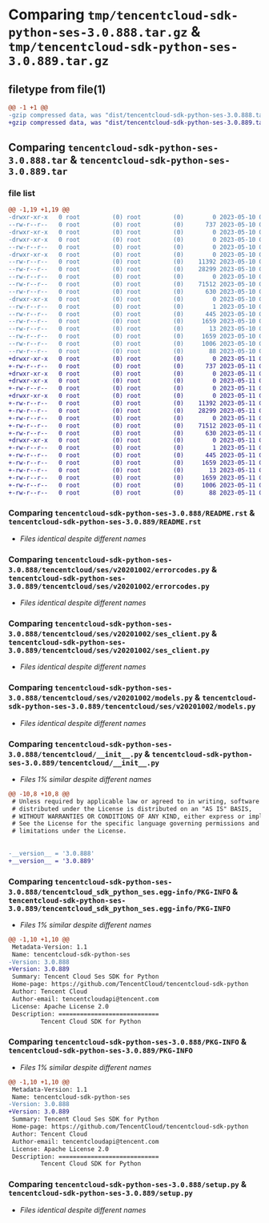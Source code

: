 # Comparing `tmp/tencentcloud-sdk-python-ses-3.0.888.tar.gz` & `tmp/tencentcloud-sdk-python-ses-3.0.889.tar.gz`

## filetype from file(1)

```diff
@@ -1 +1 @@
-gzip compressed data, was "dist/tencentcloud-sdk-python-ses-3.0.888.tar", last modified: Wed May 10 02:32:15 2023, max compression
+gzip compressed data, was "dist/tencentcloud-sdk-python-ses-3.0.889.tar", last modified: Thu May 11 03:09:32 2023, max compression
```

## Comparing `tencentcloud-sdk-python-ses-3.0.888.tar` & `tencentcloud-sdk-python-ses-3.0.889.tar`

### file list

```diff
@@ -1,19 +1,19 @@
-drwxr-xr-x   0 root         (0) root         (0)        0 2023-05-10 02:32:15.000000 tencentcloud-sdk-python-ses-3.0.888/
--rw-r--r--   0 root         (0) root         (0)      737 2023-05-10 02:32:15.000000 tencentcloud-sdk-python-ses-3.0.888/README.rst
-drwxr-xr-x   0 root         (0) root         (0)        0 2023-05-10 02:32:15.000000 tencentcloud-sdk-python-ses-3.0.888/tencentcloud/
-drwxr-xr-x   0 root         (0) root         (0)        0 2023-05-10 02:32:15.000000 tencentcloud-sdk-python-ses-3.0.888/tencentcloud/ses/
--rw-r--r--   0 root         (0) root         (0)        0 2023-05-10 02:32:15.000000 tencentcloud-sdk-python-ses-3.0.888/tencentcloud/ses/__init__.py
-drwxr-xr-x   0 root         (0) root         (0)        0 2023-05-10 02:32:15.000000 tencentcloud-sdk-python-ses-3.0.888/tencentcloud/ses/v20201002/
--rw-r--r--   0 root         (0) root         (0)    11392 2023-05-10 02:32:15.000000 tencentcloud-sdk-python-ses-3.0.888/tencentcloud/ses/v20201002/errorcodes.py
--rw-r--r--   0 root         (0) root         (0)    28299 2023-05-10 02:32:15.000000 tencentcloud-sdk-python-ses-3.0.888/tencentcloud/ses/v20201002/ses_client.py
--rw-r--r--   0 root         (0) root         (0)        0 2023-05-10 02:32:15.000000 tencentcloud-sdk-python-ses-3.0.888/tencentcloud/ses/v20201002/__init__.py
--rw-r--r--   0 root         (0) root         (0)    71512 2023-05-10 02:32:15.000000 tencentcloud-sdk-python-ses-3.0.888/tencentcloud/ses/v20201002/models.py
--rw-r--r--   0 root         (0) root         (0)      630 2023-05-10 02:32:15.000000 tencentcloud-sdk-python-ses-3.0.888/tencentcloud/__init__.py
-drwxr-xr-x   0 root         (0) root         (0)        0 2023-05-10 02:32:15.000000 tencentcloud-sdk-python-ses-3.0.888/tencentcloud_sdk_python_ses.egg-info/
--rw-r--r--   0 root         (0) root         (0)        1 2023-05-10 02:32:15.000000 tencentcloud-sdk-python-ses-3.0.888/tencentcloud_sdk_python_ses.egg-info/dependency_links.txt
--rw-r--r--   0 root         (0) root         (0)      445 2023-05-10 02:32:15.000000 tencentcloud-sdk-python-ses-3.0.888/tencentcloud_sdk_python_ses.egg-info/SOURCES.txt
--rw-r--r--   0 root         (0) root         (0)     1659 2023-05-10 02:32:15.000000 tencentcloud-sdk-python-ses-3.0.888/tencentcloud_sdk_python_ses.egg-info/PKG-INFO
--rw-r--r--   0 root         (0) root         (0)       13 2023-05-10 02:32:15.000000 tencentcloud-sdk-python-ses-3.0.888/tencentcloud_sdk_python_ses.egg-info/top_level.txt
--rw-r--r--   0 root         (0) root         (0)     1659 2023-05-10 02:32:15.000000 tencentcloud-sdk-python-ses-3.0.888/PKG-INFO
--rw-r--r--   0 root         (0) root         (0)     1006 2023-05-10 02:32:15.000000 tencentcloud-sdk-python-ses-3.0.888/setup.py
--rw-r--r--   0 root         (0) root         (0)       88 2023-05-10 02:32:15.000000 tencentcloud-sdk-python-ses-3.0.888/setup.cfg
+drwxr-xr-x   0 root         (0) root         (0)        0 2023-05-11 03:09:32.000000 tencentcloud-sdk-python-ses-3.0.889/
+-rw-r--r--   0 root         (0) root         (0)      737 2023-05-11 03:09:32.000000 tencentcloud-sdk-python-ses-3.0.889/README.rst
+drwxr-xr-x   0 root         (0) root         (0)        0 2023-05-11 03:09:32.000000 tencentcloud-sdk-python-ses-3.0.889/tencentcloud/
+drwxr-xr-x   0 root         (0) root         (0)        0 2023-05-11 03:09:32.000000 tencentcloud-sdk-python-ses-3.0.889/tencentcloud/ses/
+-rw-r--r--   0 root         (0) root         (0)        0 2023-05-11 03:09:32.000000 tencentcloud-sdk-python-ses-3.0.889/tencentcloud/ses/__init__.py
+drwxr-xr-x   0 root         (0) root         (0)        0 2023-05-11 03:09:32.000000 tencentcloud-sdk-python-ses-3.0.889/tencentcloud/ses/v20201002/
+-rw-r--r--   0 root         (0) root         (0)    11392 2023-05-11 03:09:32.000000 tencentcloud-sdk-python-ses-3.0.889/tencentcloud/ses/v20201002/errorcodes.py
+-rw-r--r--   0 root         (0) root         (0)    28299 2023-05-11 03:09:32.000000 tencentcloud-sdk-python-ses-3.0.889/tencentcloud/ses/v20201002/ses_client.py
+-rw-r--r--   0 root         (0) root         (0)        0 2023-05-11 03:09:32.000000 tencentcloud-sdk-python-ses-3.0.889/tencentcloud/ses/v20201002/__init__.py
+-rw-r--r--   0 root         (0) root         (0)    71512 2023-05-11 03:09:32.000000 tencentcloud-sdk-python-ses-3.0.889/tencentcloud/ses/v20201002/models.py
+-rw-r--r--   0 root         (0) root         (0)      630 2023-05-11 03:09:32.000000 tencentcloud-sdk-python-ses-3.0.889/tencentcloud/__init__.py
+drwxr-xr-x   0 root         (0) root         (0)        0 2023-05-11 03:09:32.000000 tencentcloud-sdk-python-ses-3.0.889/tencentcloud_sdk_python_ses.egg-info/
+-rw-r--r--   0 root         (0) root         (0)        1 2023-05-11 03:09:32.000000 tencentcloud-sdk-python-ses-3.0.889/tencentcloud_sdk_python_ses.egg-info/dependency_links.txt
+-rw-r--r--   0 root         (0) root         (0)      445 2023-05-11 03:09:32.000000 tencentcloud-sdk-python-ses-3.0.889/tencentcloud_sdk_python_ses.egg-info/SOURCES.txt
+-rw-r--r--   0 root         (0) root         (0)     1659 2023-05-11 03:09:32.000000 tencentcloud-sdk-python-ses-3.0.889/tencentcloud_sdk_python_ses.egg-info/PKG-INFO
+-rw-r--r--   0 root         (0) root         (0)       13 2023-05-11 03:09:32.000000 tencentcloud-sdk-python-ses-3.0.889/tencentcloud_sdk_python_ses.egg-info/top_level.txt
+-rw-r--r--   0 root         (0) root         (0)     1659 2023-05-11 03:09:32.000000 tencentcloud-sdk-python-ses-3.0.889/PKG-INFO
+-rw-r--r--   0 root         (0) root         (0)     1006 2023-05-11 03:09:32.000000 tencentcloud-sdk-python-ses-3.0.889/setup.py
+-rw-r--r--   0 root         (0) root         (0)       88 2023-05-11 03:09:32.000000 tencentcloud-sdk-python-ses-3.0.889/setup.cfg
```

### Comparing `tencentcloud-sdk-python-ses-3.0.888/README.rst` & `tencentcloud-sdk-python-ses-3.0.889/README.rst`

 * *Files identical despite different names*

### Comparing `tencentcloud-sdk-python-ses-3.0.888/tencentcloud/ses/v20201002/errorcodes.py` & `tencentcloud-sdk-python-ses-3.0.889/tencentcloud/ses/v20201002/errorcodes.py`

 * *Files identical despite different names*

### Comparing `tencentcloud-sdk-python-ses-3.0.888/tencentcloud/ses/v20201002/ses_client.py` & `tencentcloud-sdk-python-ses-3.0.889/tencentcloud/ses/v20201002/ses_client.py`

 * *Files identical despite different names*

### Comparing `tencentcloud-sdk-python-ses-3.0.888/tencentcloud/ses/v20201002/models.py` & `tencentcloud-sdk-python-ses-3.0.889/tencentcloud/ses/v20201002/models.py`

 * *Files identical despite different names*

### Comparing `tencentcloud-sdk-python-ses-3.0.888/tencentcloud/__init__.py` & `tencentcloud-sdk-python-ses-3.0.889/tencentcloud/__init__.py`

 * *Files 1% similar despite different names*

```diff
@@ -10,8 +10,8 @@
 # Unless required by applicable law or agreed to in writing, software
 # distributed under the License is distributed on an "AS IS" BASIS,
 # WITHOUT WARRANTIES OR CONDITIONS OF ANY KIND, either express or implied.
 # See the License for the specific language governing permissions and
 # limitations under the License.
 
 
-__version__ = '3.0.888'
+__version__ = '3.0.889'
```

### Comparing `tencentcloud-sdk-python-ses-3.0.888/tencentcloud_sdk_python_ses.egg-info/PKG-INFO` & `tencentcloud-sdk-python-ses-3.0.889/tencentcloud_sdk_python_ses.egg-info/PKG-INFO`

 * *Files 1% similar despite different names*

```diff
@@ -1,10 +1,10 @@
 Metadata-Version: 1.1
 Name: tencentcloud-sdk-python-ses
-Version: 3.0.888
+Version: 3.0.889
 Summary: Tencent Cloud Ses SDK for Python
 Home-page: https://github.com/TencentCloud/tencentcloud-sdk-python
 Author: Tencent Cloud
 Author-email: tencentcloudapi@tencent.com
 License: Apache License 2.0
 Description: ============================
         Tencent Cloud SDK for Python
```

### Comparing `tencentcloud-sdk-python-ses-3.0.888/PKG-INFO` & `tencentcloud-sdk-python-ses-3.0.889/PKG-INFO`

 * *Files 1% similar despite different names*

```diff
@@ -1,10 +1,10 @@
 Metadata-Version: 1.1
 Name: tencentcloud-sdk-python-ses
-Version: 3.0.888
+Version: 3.0.889
 Summary: Tencent Cloud Ses SDK for Python
 Home-page: https://github.com/TencentCloud/tencentcloud-sdk-python
 Author: Tencent Cloud
 Author-email: tencentcloudapi@tencent.com
 License: Apache License 2.0
 Description: ============================
         Tencent Cloud SDK for Python
```

### Comparing `tencentcloud-sdk-python-ses-3.0.888/setup.py` & `tencentcloud-sdk-python-ses-3.0.889/setup.py`

 * *Files identical despite different names*

